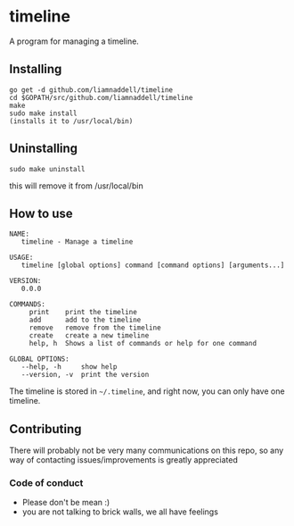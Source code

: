 # timeline

A program for managing a timeline.

## Installing

```
go get -d github.com/liamnaddell/timeline
cd $GOPATH/src/github.com/liamnaddell/timeline
make
sudo make install
(installs it to /usr/local/bin)
```
## Uninstalling

`sudo make uninstall`

this will remove it from /usr/local/bin

## How to use

```
NAME:
   timeline - Manage a timeline

USAGE:
   timeline [global options] command [command options] [arguments...]

VERSION:
   0.0.0

COMMANDS:
     print    print the timeline
     add      add to the timeline
     remove   remove from the timeline
     create   create a new timeline
     help, h  Shows a list of commands or help for one command

GLOBAL OPTIONS:
   --help, -h     show help
   --version, -v  print the version
```

The timeline is stored in `~/.timeline`, and right now, you can only have one timeline.

## Contributing

There will probably not be very many communications on this repo, so any way of contacting issues/improvements is greatly appreciated

### Code of conduct

* Please don't be mean :)
* you are not talking to brick walls, we all have feelings 
